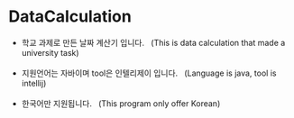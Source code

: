 # DataCalculation

<ul>
  <li> 학교 과제로 만든 날짜 계산기 입니다. &nbsp (This is data calculation that made a university task)</li>
  <br>
  <li> 지원언어는 자바이며 tool은 인텔리제이 입니다. &nbsp (Language is java, tool is intellij)</li>
  <br>
  <li> 한국어만 지원됩니다. &nbsp (This program only offer Korean)</li>
</ul>
